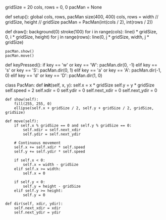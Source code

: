 gridSize = 20
cols, rows = 0, 0
pacMan = None

def setup():
    global cols, rows, pacMan
    size(400, 400)
    cols, rows = width // gridSize, height // gridSize
    pacMan = PacMan(int(cols / 2), int(rows / 2))

def draw():
    background(0)
    stroke(100) 
    for i in range(cols):
        line(i * gridSize, 0, i * gridSize, height)
    for j in range(rows):
        line(0, j * gridSize, width, j * gridSize)
    
    pacMan.show()
    pacMan.move()

def keyPressed():
    if key == 'w' or key == 'W':
        pacMan.dir(0, -1)
    elif key == 's' or key == 'S':
        pacMan.dir(0, 1)
    elif key == 'a' or key == 'A':
        pacMan.dir(-1, 0)
    elif key == 'd' or key == 'D':
        pacMan.dir(1, 0)

class PacMan:
    def __init__(self, x, y):
        self.x = x * gridSize
        self.y = y * gridSize
        self.speed = 2 
        self.xdir = 0
        self.ydir = 0
        self.next_xdir = 0
        self.next_ydir = 0

    def show(self):
        fill(255, 255, 0)
        ellipse(self.x + gridSize / 2, self.y + gridSize / 2, gridSize, gridSize)

    def move(self):
        if self.x % gridSize == 0 and self.y % gridSize == 0:
            self.xdir = self.next_xdir
            self.ydir = self.next_ydir

        # Continuous movement
        self.x += self.xdir * self.speed
        self.y += self.ydir * self.speed

        if self.x < 0:
            self.x = width - gridSize
        elif self.x >= width:
            self.x = 0

        if self.y < 0:
            self.y = height - gridSize
        elif self.y >= height:
            self.y = 0

    def dir(self, xdir, ydir):
        self.next_xdir = xdir
        self.next_ydir = ydir
